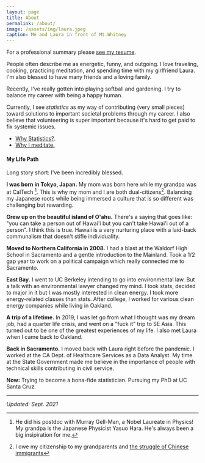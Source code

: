```yaml
---
layout: page
title: About
permalink: /about/
image: /assets/img/laura.jpeg
caption: Me and Laura in front of Mt.Whitney
---
```


For a professional summary please [see my resume](/resume/).

People often describe me as energetic, funny, and outgoing. I love traveling, cooking, practicing meditation, and spending time with my girlfriend Laura.   I'm also blessed to have many friends and a loving family.   

Recently, I've really gotten into playing softball and gardening.  I try to balance my career with being a happy human.

Currently, I see *statistics* as my way of contributing (very small pieces) toward solutions to important societal problems through my career. I also believe that volunteering is super important because it's hard to get paid to fix systemic issues.  

* [Why Statistics?](https://sho-kawano.github.io/2021/09/08/why-stats/).
* [Why I meditate.](https://sho-kawano.github.io/2021/09/27/why-meditate/)
<!--- * [My evolving views on "doing good"](https://sho-kawano.github.io/) -->

#### My Life Path

Long story short: I've been incredibly blessed.

**I was born in Tokyo, Japan.**  My mom was born here while my grandpa was at CalTech [^1]. This is why my mom and I are both dual-citizens[^2]. Balancing my Japanese roots while being immersed a culture that is so different was challenging but rewarding.

**Grew up on the beautiful island of O'ahu.**  There's a saying that goes like: "you can take a person out of Hawai'i but you can't take Hawai'i out of a person".  I think this is true.  Hawaii is a very nurturing place with a laid-back communalism that doesn't stifle individuality.  

**Moved to Northern California in 2008.** I had a blast at the Waldorf High School in Sacramento and a gentle introduction to the Mainland.  Took a 1/2 gap year to work on a political campaign which really connected me to Sacramento.

**East Bay.** I went to UC Berkeley intending to go into environmental law. But a talk with an environmental lawyer changed my mind.
I took stats, decided to major in it but I was mostly interested in clean energy. I took more energy-related classes than stats.   After college, I worked for various clean energy companies while living in Oakland.

**A trip of a lifetime.** In 2019, I was let go from what I thought was my dream job, had a quarter life crisis, and went on a "fuck it" trip to SE Asia. This turned out to be one of the greatest experiences of my life. I also met Laura when I came back to Oakland.

**Back in Sacramento.** I moved back with Laura right before the pandemic. I worked at the CA Dept. of Healthcare Services as a Data Analyst.  My time at the State Government made me believe in the importance of people with technical skills contributing in civil service.

**Now:** Trying to become a bona-fide statistician.  Pursuing my PhD at UC Santa Cruz.

***

*Updated: Sept. 2021*

[^1]: He did his postdoc with Murray Gell-Man, a Nobel Laureate in Physics!  My grandpa is the Japanese Physicist Yasuo Hara.  He's always been a big insipiration for me.
[^2]: I owe my citizenship to my grandparents and [the struggle of Chinese immigrants](https://en.wikipedia.org/wiki/United_States_v._Wong_Kim_Ark)
